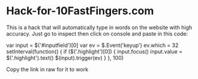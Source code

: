 # Hack-for-10FastFingers.com
This is a hack that will automatically type in words on the website with high accuracy.
Just go to inspect then click on console and paste in this code:

var input = $('#inputfield')[0]
var ev = $.Event('keyup')
ev.which = 32
setInterval(function() {
    if ($('.highlight')[0]) {
        input.focus()
        input.value = $('.highlight').text()
        $(input).trigger(ev)
    }
}, 100)

Copy the link in raw for it to work
